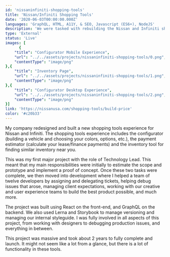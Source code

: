```yaml
---
id: 'nissaninfiniti-shopping-tools'
title: 'Nissan/Infiniti Shopping Tools'
date: '2020-06-03T00:00:00.000Z'
languages: 'GraphQL, HTML, A11Y, & SEO, Javascript (ES6+), NodeJS'
description: 'We were tasked with rebuilding the Nissan and Infiniti shopping tools applications. This was my first major project with the role of Technology Lead.'
type: 'External'
status: 'Live'
images: [
      {
	"title": "Configurator Mobile Experience",
	"url": "../../assets/projects/nissaninfiniti-shopping-tools/0.png",
	"contentType": "image/png"
},{
	"title": "Inventory Page",
	"url": "../../assets/projects/nissaninfiniti-shopping-tools/1.png",
	"contentType": "image/png"
},{
	"title": "Configurator Desktop Experience",
	"url": "../../assets/projects/nissaninfiniti-shopping-tools/2.png",
	"contentType": "image/png"
}]
link: 'https://nissanusa.com/shopping-tools/build-price'
color: '#c20b33'
---
```


My company redesigned and built a new shopping tools experience for Nissan and Infiniti. The shopping tools experience includes the configurator (building a vehicle and choosing your colors, options, etc.), the payment estimator (calculate your lease/finance payments) and the inventory tool for finding similar inventory near you.

This was my first major project with the role of Technology Lead. This meant that my main responsibilities were initially to estimate the scope and prototype and implement a proof of concept. Once these two tasks were complete, we then moved into development where I helped a team of twelve developers by assigning and delegating tickets, helping debug issues that arose, managing client expectations, working with our creative and user experience teams to build the best product possible, and much more.

The project was built using React on the front-end, and GraphQL on the backend. We also used Lerna and Storybook to manage versioning and managing our internal styleguide. I was fully involved in all aspects of this project, from working with designers to debugging production issues, and everything in between. 

This project was massive and took about 2 years to fully complete and launch. It might not seem like a lot from a glance, but there is a lot of functionality in these tools.
